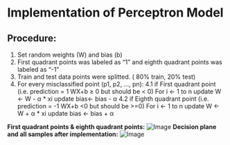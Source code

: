 # Implementation of Perceptron Model

## Procedure:

1. Set random weights (W) and bias (b)
2. First quadrant points was labeled as “1” and eighth quadrant points was labeled as “-1”
3. Train and test data points were splitted. ( 80% train, 20% test)
4. For every misclassified point (p1, p2, …, pn):
    4.1 if First quadrant point (i.e. prediction = 1 WX+b ≥ 0 but should be < 0)
        For i <- 1 to n
        update W <- W - α * xi
        update bias<- bias - α
    4.2 if Eighth quadrant point (i.e. prediction = -1 WX+b <0 but should be >=0)
        For i <- 1 to n
        update W <- W + α * xi
        update bias <- bias + α

**First quadrant points & eighth quadrant points:**
![Image](https://i.ibb.co/YkcfYYD/Ads-z.png)
**Decision plane and all samples after implementation:**
![Image](https://i.ibb.co/RbdGMk5/Ads-z.png)
